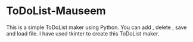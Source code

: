 # ToDoList-Mauseem
This is a simple ToDoList maker using Python. You can add , delete , save and load file. 
I have used tkinter to create this ToDoList maker.
